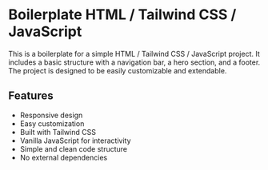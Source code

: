 <!-- create a readme file letting the user know this is a boiler plate using HTML / Tailwind CSS / JavaScript -->

# Boilerplate HTML / Tailwind CSS / JavaScript

This is a boilerplate for a simple HTML / Tailwind CSS / JavaScript project. It includes a basic structure with a navigation bar, a hero section, and a footer. The project is designed to be easily customizable and extendable.

## Features

- Responsive design
- Easy customization
- Built with Tailwind CSS
- Vanilla JavaScript for interactivity
- Simple and clean code structure
- No external dependencies
